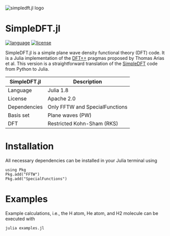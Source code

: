 ![simpledft.jl logo](https://gitlab.com/esp42/sage/simpledft.jl/-/raw/main/logo/simpledft_jl_logo.png)

# SimpleDFT.jl
[![language](https://img.shields.io/badge/language-Julia-green)](https://www.python.org)
[![license](https://img.shields.io/badge/license-APACHE2-lightgrey)](https://gitlab.com/esp42/sage/simpledft.jl/-/blob/main/LICENSE)

SimpleDFT.jl is a simple plane wave density functional theory (DFT) code.
It is a Julia implementation of the [DFT++](https://arxiv.org/abs/cond-mat/9909130) pragmas proposed by Thomas Arias et al.
This version is a straightforward translation of the [SimpleDFT](https://gitlab.com/esp42/sage/simpledft) code from Python to Julia.

| SimpleDFT.jl | Description |
| --------- | ----------- |
| Language | Julia 1.8 |
| License | Apache 2.0 |
| Dependencies | Only FFTW and SpecialFunctions |
| Basis set| Plane waves (PW) |
| DFT | Restricted Kohn-Sham (RKS) |

# Installation
All necessary dependencies can be installed in your Julia terminal using

```terminal
using Pkg
Pkg.add("FFTW")
Pkg.add("SpecialFunctions")
```

# Examples
Example calculations, i.e., the H atom, He atom, and H2 molecule can be executed with

```terminal
julia examples.jl
```